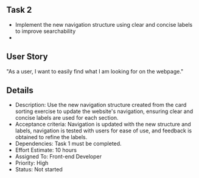 ## Task 2
* Implement the new navigation structure using clear and concise labels to improve searchability
*
## User Story
"As a user, I want to easily find what I am looking for on the webpage."

## Details
* Description: Use the new navigation structure created from the card sorting exercise to update the website's navigation, ensuring clear and concise labels are used for each section.
* Acceptance criteria: Navigation is updated with the new structure and labels, navigation is tested with users for ease of use, and feedback is obtained to refine the labels.
* Dependencies: Task 1 must be completed.
* Effort Estimate: 10 hours
* Assigned To: Front-end Developer
* Priority: High
* Status: Not started

